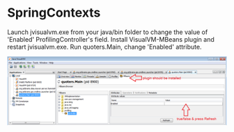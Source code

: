 # SpringContexts

Launch jvisualvm.exe from your java/bin folder to change the value of 'Enabled' ProfilingController's field.
Install VisualVM-MBeans plugin and restart jvisualvm.exe. Run quoters.Main, change 'Enabled' attribute.

![Java visualVM](VisualVM.png)
